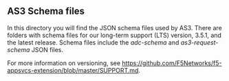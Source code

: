 ## AS3 Schema files
In this directory you will find the JSON schema files used by AS3. There are folders with schema files for our long-term support (LTS) version, 3.5.1, and the latest release.  Schema files include the *adc-schema* and *as3-request-schema* JSON files.

For more information on versioning, see https://github.com/F5Networks/f5-appsvcs-extension/blob/master/SUPPORT.md.